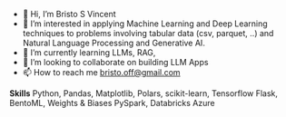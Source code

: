 - 👋 Hi, I’m Bristo S Vincent
- 👀 I’m interested in applying Machine Learning and Deep Learning techniques to problems involving tabular data (csv, parquet, ..) and Natural Language Processing and Generative AI.
- 🌱 I’m currently learning LLMs, RAG,
- 💞️ I’m looking to collaborate on building LLM Apps
- 📫 How to reach me bristo.off@gmail.com


**Skills**
Python, Pandas, Matplotlib, Polars, scikit-learn, Tensorflow
Flask, BentoML, Weights & Biases
PySpark, Databricks
Azure

<!---
aiotsir/aiotsir is a ✨ special ✨ repository because its `README.md` (this file) appears on your GitHub profile.
You can click the Preview link to take a look at your changes.
--->
